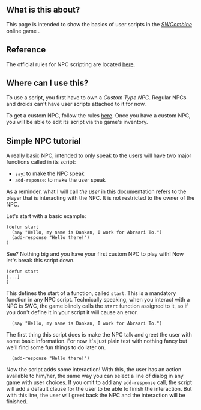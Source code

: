 ## What is this about?
This page is intended to show the basics of user scripts in the [_SWCombine_](https://www.swcombine.com) online game .

## Reference
The official rules for NPC scripting are located [here](https://www.swcombine.com/rules/?Scripts).

## Where can I use this?
To use a script, you first have to own a *_Custom Type NPC_*. Regular NPCs and droids can't have user scripts attached to it for now.

To get a custom NPC, follow the rules [here](https://www.swcombine.com/rules/?NPCs#Custom_NPCs).
Once you have a custom NPC, you will be able to edit its script via the game's inventory.

## Simple NPC tutorial
A really basic NPC, intended to only speak to the users will have two major functions called in its script:
- `say`: to make the NPC speak
- `add-reponse`: to make the user speak

As a reminder, what I will call *the user* in this documentation refers to the player that is interacting with the NPC. It is not restricted to the owner of the NPC.

Let's start with a basic example:

```
(defun start
  (say "Hello, my name is Dankan, I work for Abraari To.")
  (add-response "Hello there!")
)
```
See? Nothing big and you have your first custom NPC to play with! Now let's break this script down.

```
(defun start
[...]
)
```
This defines the start of a function, called `start`. This is a mandatory function in any NPC script. Technically speaking, when you interact with a NPC is SWC, the game blindly calls the `start` function assigned to it, so if you don't define it in your script it will cause an error.


```
  (say "Hello, my name is Dankan, I work for Abraari To.")
```
The first thing this script does is make the NPC talk and greet the user with some basic information. For now it's just plain text with nothing fancy but we'll find some fun things to do later on.

```
  (add-response "Hello there!")
```
Now the script adds some interaction! With this, the user has an action available to him/her, the same way you can select a line of dialog in any game with user choices. If you omit to add any `add-response` call, the script will add a default clause for the user to be able to finish the interaction. But with this line, the user will greet back the NPC and the interaction will be finished.
